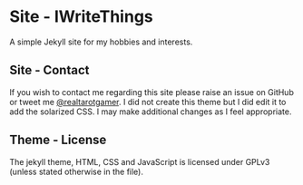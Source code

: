 # Site - IWriteThings

A simple Jekyll site for my hobbies and interests.

## Site - Contact
If you wish to contact me regarding this site please raise an issue on GitHub or
tweet me [@realtarotgamer](http://www.twitter.com/realtarotgamer). I did not
create this theme but I did edit it to add the solarized CSS. I may make additional
changes as I feel appropriate.

## Theme - License
The jekyll theme, HTML, CSS and JavaScript is licensed under GPLv3 (unless stated otherwise in the file).
